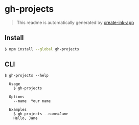 # gh-projects

> This readme is automatically generated by [create-ink-app](https://github.com/vadimdemedes/create-ink-app)


## Install

```bash
$ npm install --global gh-projects
```


## CLI

```
$ gh-projects --help

  Usage
    $ gh-projects

  Options
    --name  Your name

  Examples
    $ gh-projects --name=Jane
    Hello, Jane
```
